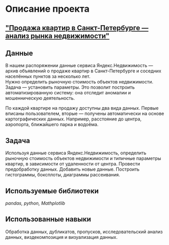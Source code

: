 # Описание проекта 
## ["Продажа квартир в Санкт-Петербурге — анализ рынка недвижимости"](https://github.com/AlexandreFyodorov/PortFolio/blob/main/Real_estate_market_analysis/market_analysis.ipynb)

## Данные

В нашем распоряжении данные сервиса Яндекс.Недвижимость — архив объявлений о продаже квартир в Санкт-Петербурге и соседних населённых пунктов за несколько лет.<br>
Нужно определить рыночную стоимость объектов недвижимости. Задача — установить параметры. Это позволит построить автоматизированную систему: она отследит аномалии и мошенническую деятельность.

По каждой квартире на продажу доступны два вида данных. Первые вписаны пользователем, вторые — получены автоматически на основе картографических данных. 
Например, расстояние до центра, аэропорта, ближайшего парка и водоёма.

## Задача

Используя данные сервиса Яндекс.Недвижимость, определить рыночную стоимость объектов недвижимости и типичные параметры квартир, в зависимости от
удаленности от центра. Провести предобработку данных. Добавить новые данные. Построить гистограммы, боксплоты, диаграммы рассеивания.

## Используемые библиотеки
*pandas,* *python,* *Mathplotlib*

## Использованные навыки

Обработка данных, дубликатов, пропусков, исследовательский анализ данных, виздекомпозиция и визуализация данных. 
